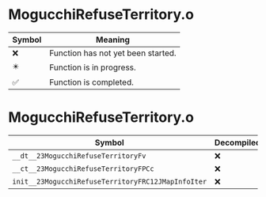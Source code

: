 # MogucchiRefuseTerritory.o
| Symbol | Meaning 
| ------------- | ------------- 
| :x: | Function has not yet been started. 
| :eight_pointed_black_star: | Function is in progress. 
| :white_check_mark: | Function is completed. 


# MogucchiRefuseTerritory.o
| Symbol | Decompiled? |
| ------------- | ------------- |
| `__dt__23MogucchiRefuseTerritoryFv` | :x: |
| `__ct__23MogucchiRefuseTerritoryFPCc` | :x: |
| `init__23MogucchiRefuseTerritoryFRC12JMapInfoIter` | :x: |
